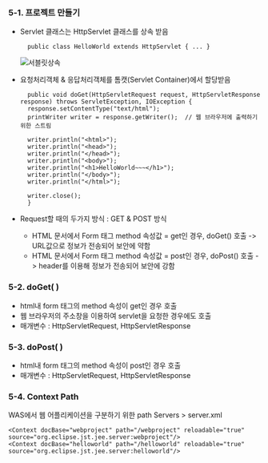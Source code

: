 ### 5-1. 프로젝트 만들기

- Servlet 클래스는 HttpServlet 클래스를 상속 받음

	    public class HelloWorld extends HttpServlet { ... }
	
	![서블릿상속](https://lh3.googleusercontent.com/_3luH0Gys1Yc0ZtshIBX2064rO6AO1QJxn-9V5O0LfvYwm0Cab5G0Limir-Fb-RpLd-PR7G5tXA)

- 요청처리객체 & 응답처리객체를 톰캣(Servlet Container)에서 할당받음

	    public void doGet(HttpServletRequest request, HttpServletResponse response) throws ServletException, IOException { 
		response.setContentType("text/html");
		printWriter writer = response.getWriter();  // 웹 브라우저에 출력하기 위한 스트림
		
		writer.println("<html>");
		writer.println("<head>");
		writer.println("</head>");
		writer.println("<body>");
		writer.println("<h1>HelloWorld~~~</h1>");
		writer.println("</body>");
		writer.println("</html>");
		
		writer.close();
		}

- Request할 때의 두가지 방식 : GET & POST 방식
	- HTML 문서에서 Form 태그 method 속성값 = get인 경우, doGet() 호출
	  -> URL값으로 정보가 전송되어 보안에 약함
	- HTML 문서에서 Form 태그 method 속성값 = post인 경우, doPost() 호출
	  -> header를 이용해 정보가 전송되어 보안에 강함

### 5-2. doGet( )
- html내 form 태그의 method 속성이 get인 경우 호출
- 웹 브라우저의 주소창을 이용하여 servlet을 요청한 경우에도 호출
- 매개변수 : HttpServletRequest, HttpServletResponse


### 5-3. doPost( )
- html내 form 태그의 method 속성이 post인 경우 호출
- 매개변수 : HttpServletRequest, HttpServletResponse
### 5-4. Context Path
WAS에서 웹 어플리케이션을 구분하기 위한 path
Servers > server.xml

    <Context docBase="webproject" path="/webproject" reloadable="true" source="org.eclipse.jst.jee.server:webproject"/>
    <Context docBase="helloworld" path="/helloworld" reloadable="true" source="org.eclipse.jst.jee.server:helloworld"/>





<!--stackedit_data:
eyJoaXN0b3J5IjpbNzgwODIwODcyLDE3NzA4NDQyNjksLTE1MT
Y4NDA5MjYsNTU1NzQwNDc2LDQ5MTM2NzA5MCwtMjA4ODc0NjYx
Ml19
-->